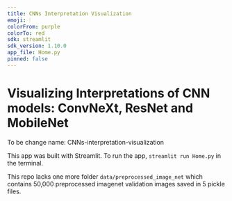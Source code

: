 ```yaml
---
title: CNNs Interpretation Visualization
emoji: 🕯
colorFrom: purple
colorTo: red
sdk: streamlit
sdk_version: 1.10.0
app_file: Home.py
pinned: false
---
```


# Visualizing Interpretations of CNN models: ConvNeXt, ResNet and MobileNet

To be change name: CNNs-interpretation-visualization

This app was built with Streamlit. To run the app, `streamlit run Home.py` in the terminal.

This repo lacks one more folder `data/preprocessed_image_net` which contains 50,000 preprocessed imagenet validation images saved in 5 pickle files.
